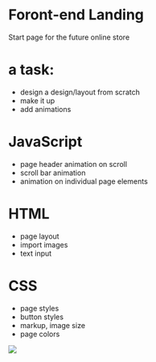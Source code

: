 # Foront-end Landing 
Start page for the future online store

# a task:
- design a design/layout from scratch
- make it up
- add animations

# JavaScript 
- page header animation on scroll
- scroll bar animation
- animation on individual page elements

# HTML
- page layout
- import images
- text input

# CSS 
- page styles
- button styles
- markup, image size
- page colors

<img src='img/animate.gif'>

